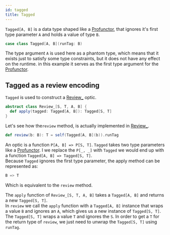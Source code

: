 ```yaml
---
id: tagged
title: Tagged
---
```


`Tagged[A, B]` is a data type shaped like a [Profunctor](../profunctors/profunctor.md), that ignores it's first type parameter `A` and holds a value of type `B`.

```scala
case class Tagged[A, B](runTag: B)
```

The type argument `A` is used here as a phantom type, which means that it exists just to
satisfy some type constraints, but it does not have any effect on the runtime. in this example it serves as the first type argument for the [Profunctor](../profunctors/profunctor.md).

## Tagged as a review encoding

`Tagged` is used to construct a [Review_](../optics/review.md) optic.

```scala
abstract class Review_[S, T, A, B] {
  def apply(tagged: Tagged[A, B]): Tagged[S, T]
}
```

Let's see how the`review` method, is actually implemented in [Review_](../optics/review.md).

```scala
def review(b: B): T = self(Tagged[A, B](b)).runTag
```

An optic is a function `P[A, B] => P[S, T]`. `Tagged` takes two type parameters like a [Profunctor](../profunctors/profunctor.md). I we replace the `P[_, _]` with `Tagged`
we would end up with a function `Tagged[A, B] => Tagged[S, T]`.<br/>Because `Tagged` ignores the first type parameter, the apply 
method can be represented as:

```scala
B => T
```

Which is equivalent to the `review` method.</br>

The `apply` function of `Review_[S, T, A, B]` takes a `Tagged[A, B]` and returns a new `Tagged[S, T]`.<br/> 
In `review` we call the `apply` function with a `Tagged[A, B]` instance that wraps a value `B` and ignores an `A`, which gives us a new instance of `Tagged[S, T]`.
The `Tagged[S, T]`  wraps a value `T` and ignores the `S`. In order to get a `T` for the return type of `review`, we just need to 
unwrap the `Tagged[S, T]` using `runTag`.
